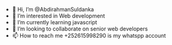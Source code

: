 - 👋 Hi, I’m @AbdirahmanSuldanka
- 👀 I’m interested in Web development 
- 🌱 I’m currently learning javascript 
- 💞️ I’m looking to collaborate on senior web developers 
- 📫 How to reach me +252615998290 is my whatspp account 

<!---
AbdirahmanSuldanka/AbdirahmanSuldanka is a ✨ special ✨ repository because its `README.md` (this file) appears on your GitHub profile.
You can click the Preview link to take a look at your changes.
--->
